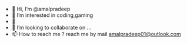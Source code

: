 - 👋 Hi, I’m @amalpradeep
- 👀 I’m interested in coding,gaming
- 🌱 
- 💞️ I’m looking to collaborate on ...
- 📫 How to reach me ?
reach me by mail
amalpradeep01@outlook.com

<!---
amalpradeeppkd/amalpradeeppkd is a ✨ special ✨ repository because its `README.md` (this file) appears on your GitHub profile.
You can click the Preview link to take a look at your changes.
--->
